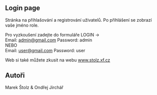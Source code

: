 ## Login page 
Stránka na přihlašování a registrování uživatelů. Po přihlášení se zobrazí vaše jméno role.

Pro vyzkoušení zadejte do formuláře LOGIN ->\
Email: admin@gmail.com Password: admin \
NEBO \
Email: user@gmail.com Password: user 

Web si také můžete zkusit na webu www.stolz.xf.cz
## Autoři
Marek Štolz & Ondřej Jirchář



